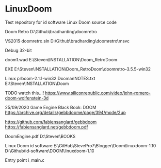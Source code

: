 # LinuxDoom
Test repository for id software Linux Doom source code


Doom Retro
D:\Github\bradharding\doomretro

VS2015
doomretro.sln
D:\Github\bradharding\doomretro\msvc

Debug
32-bit

doom1.wad
E:\Steven\INSTALLATION\Doom\_RetroDoom

EXE
E:\Steven\INSTALLATION\Doom\_RetroDoom\doomretro-3.5.5-win32


Linux
prboom-2.1.1-win32
DoomanNOTES.txt
E:\Steven\INSTALLATION\Doom


TODO watch this...!
https://www.siliconrepublic.com/video/john-romero-doom-wolfenstein-3d



25/09/2020
Game Engine Black Book: DOOM
https://archive.org/details/gebbdoome/page/394/mode/2up

https://github.com/fabiensanglard/gebbdoom
https://fabiensanglard.net/gebbdoom.pdf

DoomEngine.pdf
D:\Steven\BOOKS


Linux Doom
id software
E:\GitHub\StevePro7\Blogger\Doom\linuxdoom-1.10
D:\Github\id-software\DOOM\linuxdoom-1.10


Entry point
i_main.c
